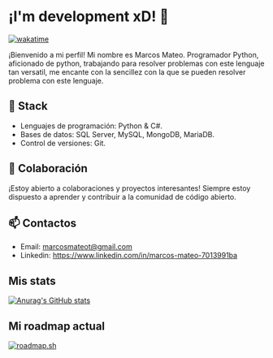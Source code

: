 # ¡I'm development xD! 👋

[![wakatime](https://wakatime.com/badge/user/f68f6773-2c77-49c5-90d2-d3fb829ee671.svg)](https://wakatime.com/@f68f6773-2c77-49c5-90d2-d3fb829ee671)

¡Bienvenido a mi perfil!
Mi nombre es Marcos Mateo. Programador Python, aficionado de python, trabajando para resolver problemas con este lenguaje tan versatil, me encante con la sencillez con la que se pueden resolver problema con este lenguaje. 

## 🚀 Stack

- Lenguajes de programación: Python & C#.
- Bases de datos: SQL Server, MySQL, MongoDB, MariaDB.
- Control de versiones: Git.

## 👯 Colaboración

¡Estoy abierto a colaboraciones y proyectos interesantes! Siempre estoy dispuesto a aprender y contribuir a la comunidad de código abierto.

## 📫 Contactos

 - Email: marcosmateot@gmail.com
 - Linkedin: https://www.linkedin.com/in/marcos-mateo-7013991ba

## Mis stats
[![Anurag's GitHub stats](https://github-readme-stats.vercel.app/api?username=kmbmarcos&theme=tokyonight&show_icons=true)](https://github.com/anuraghazra/github-readme-stats)

## Mi roadmap actual
[![roadmap.sh](https://roadmap.sh/card/wide/66b98057b64402e0528b3c8c?variant=dark&roadmaps=data-analyst%2Cpython)](https://roadmap.sh)
